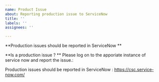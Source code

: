 ```yaml
---
name: Product Issue
about: Reporting production issue to ServiceNow
title: ''
labels: ''
assignees: ''

---
```


**Production issues should be reported in ServiceNow **

**Is a production issue ? **
Please log on to the apporiate instance of service now  and report the issue.:

Production issues should be reported in ServiceNow : https://csc.service-now.com/
